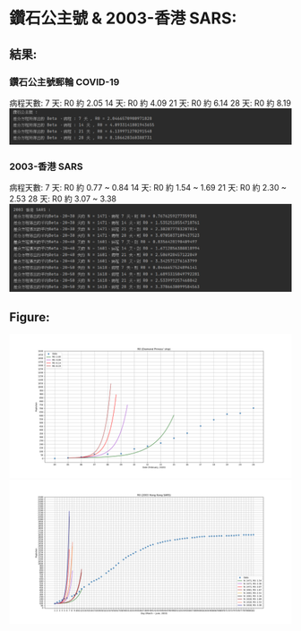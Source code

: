 # 鑽石公主號 & 2003-香港 SARS:
## 結果:
### 鑽石公主號郵輪 COVID-19
病程天數:
7 天: R0 約 2.05
14 天: R0 約 4.09
21 天: R0 約 6.14
28 天: R0 約 8.19
![image](https://github.com/Mephisto-000/SCU_Math_project/blob/master/Diamond_2003SARS/result/D_codeResult.PNG)
### 2003-香港 SARS
病程天數:
7 天: R0 約 0.77 ~ 0.84
14 天: R0 約 1.54 ~ 1.69
21 天: R0 約 2.30 ~ 2.53
28 天: R0 約 3.07 ~ 3.38
![image](https://github.com/Mephisto-000/SCU_Math_project/blob/master/Diamond_2003SARS/result/HK_codeResult.PNG)
## Figure:
![image](https://github.com/Mephisto-000/SCU_Math_project/blob/master/Diamond_2003SARS/Data_plot/D_R0.png)
![image](https://github.com/Mephisto-000/SCU_Math_project/blob/master/Diamond_2003SARS/Data_plot/HK_R0.png)
